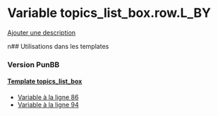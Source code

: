 # Variable topics_list_box.row.L_BY
[Ajouter une description](https://fa-tvars.appspot.com/topics_list_box.row.L_BY)

n## Utilisations dans les templates

### Version PunBB

#### [Template topics_list_box](punbb/topics_list_box.md)
* [Variable à la ligne 86](../punbb/topics_list_box.tpl#L86)
* [Variable à la ligne 94](../punbb/topics_list_box.tpl#L94)